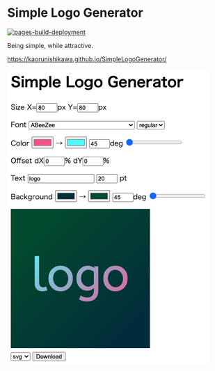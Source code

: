 # Simple Logo Generator

[![pages-build-deployment](https://github.com/KaoruNishikawa/SimpleLogoGenerator/actions/workflows/pages/pages-build-deployment/badge.svg)](https://github.com/KaoruNishikawa/SimpleLogoGenerator/actions/workflows/pages/pages-build-deployment)

Being simple, while attractive.

https://kaorunishikawa.github.io/SimpleLogoGenerator/

![](assets/screen-shot.png)
